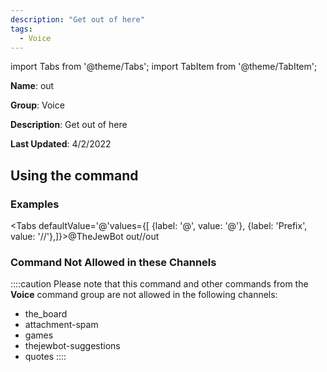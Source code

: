 ```yaml
---
description: "Get out of here"
tags:
  - Voice
---
```

import Tabs from '@theme/Tabs';
import TabItem from '@theme/TabItem';

**Name**: out

**Group**: Voice

**Description**: Get out of here

**Last Updated**: 4/2/2022

## Using the command

### Examples
<Tabs defaultValue='@'values={[ {label: '@', value: '@'}, {label: 'Prefix', value: '//'},]}><TabItem value='@'>@TheJewBot out</TabItem><TabItem value='//'>//out</TabItem></Tabs>

### Command Not Allowed in these Channels
::::caution Please note that this command and other commands from the **Voice** command group are not allowed in the following channels:
- the_board
- attachment-spam
- games
- thejewbot-suggestions
- quotes
::::